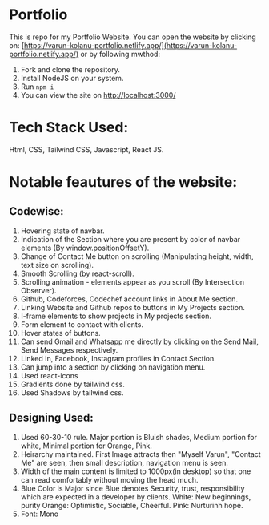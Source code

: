 # Portfolio

This is repo for my Portfolio Website.
You can open the website by clicking on:
[https://varun-kolanu-portfolio.netlify.app/](https://varun-kolanu-portfolio.netlify.app/)
or by following mwthod:
1. Fork and clone the repository.
2. Install NodeJS on your system.
3. Run `npm i`
4. You can view the site on [http://localhost:3000/](http://localhost:3000/)

# Tech Stack Used:
Html, CSS, Tailwind CSS, Javascript, React JS.

# Notable feautures of the website:

## Codewise:
1. Hovering state of navbar.
2. Indication of the Section where you are present by color of navbar elements (By window.positionOffsetY).
3. Change of Contact Me button on scrolling (Manipulating height, width, text size on scrolling).
4. Smooth Scrolling (by react-scroll).
5. Scrolling animation - elements appear as you scroll (By Intersection Observer).
6. Github, Codeforces, Codechef account links in About Me section.
7. Linking Website and Github repos to buttons in My Projects section.
8. I-frame elements to show projects in My projects section.
9. Form element to contact with clients.
10. Hover states of buttons.
11. Can send Gmail and Whatsapp me directly by clicking on the Send Mail, Send Messages respectively.
12. Linked In, Facebook, Instagram profiles in Contact Section.
13. Can jump into a section by clicking on navigation menu.
14. Used react-icons
15. Gradients done by tailwind css.
16. Used Shadows by tailwind css.

## Designing Used:
1. Used 60-30-10 rule. Major portion is Bluish shades, Medium portion for white, Minimal portion for Orange, Pink.
2. Heirarchy maintained. First Image attracts then "Myself Varun", "Contact Me" are seen, then small description, navigation menu is seen.
3. Width of the main content is limited to 1000px(in desktop) so that one can read comfortably without moving the head much.
4.  Blue Color is Major since Blue denotes Security, trust, responsibility which are expected in a developer by clients.
    White: New beginnings, purity
    Orange: Optimistic, Sociable, Cheerful.
    Pink: Nurturinh hope.
5. Font: Mono
